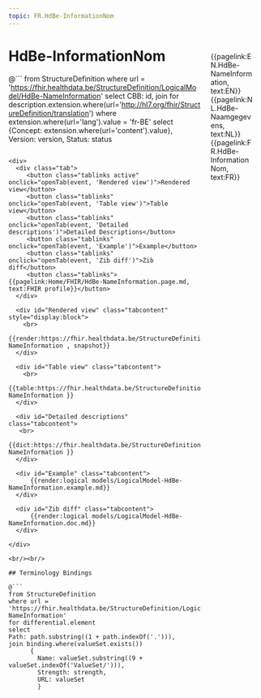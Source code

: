 ```yaml
---
topic: FR.HdBe-InformationNom
---
```


<div style="float:right;width:85px;padding:10px;margin:10">
<p>{{pagelink:EN.HdBe-NameInformation, text:EN}}  {{pagelink:NL.HdBe-Naamgegevens, text:NL}}  {{pagelink:FR.HdBe-InformationNom, text:FR}}<p>
</div>

# HdBe-InformationNom



@```
from StructureDefinition
where url = 'https://fhir.healthdata.be/StructureDefinition/LogicalModel/HdBe-NameInformation'
select 
CBB: id,
join for description.extension.where(url='http://hl7.org/fhir/StructureDefinition/translation') where extension.where(url='lang').value = 'fr-BE' select {Concept: extension.where(url='content').value}, 
Version: version,
Status: status
```

<div>
  <div class="tab">
     <button class="tablinks active" onclick="openTab(event, 'Rendered view')">Rendered view</button>
     <button class="tablinks" onclick="openTab(event, 'Table view')">Table view</button>
     <button class="tablinks" onclick="openTab(event, 'Detailed descriptions')">Detailed Descriptions</button>
     <button class="tablinks" onclick="openTab(event, 'Example')">Example</button>
     <button class="tablinks" onclick="openTab(event, 'Zib diff')">Zib diff</button>
     <button class="tablinks">{{pagelink:Home/FHIR/HdBe-NameInformation.page.md, text:FHIR profile}}</button>
  </div>

  <div id="Rendered view" class="tabcontent" style="display:block">
    <br>
      {{render:https://fhir.healthdata.be/StructureDefinition/LogicalModel/HdBe-NameInformation , snapshot}}
  </div>

  <div id="Table view" class="tabcontent">
    <br>
      {{table:https://fhir.healthdata.be/StructureDefinition/LogicalModel/HdBe-NameInformation }}
  </div>

  <div id="Detailed descriptions" class="tabcontent">
   <br>
      {{dict:https://fhir.healthdata.be/StructureDefinition/LogicalModel/HdBe-NameInformation }}
  </div>

  <div id="Example" class="tabcontent">
      {{render:logical models/LogicalModel-HdBe-NameInformation.example.md}}
  </div>

  <div id="Zib diff" class="tabcontent">
      {{render:logical models/LogicalModel-HdBe-NameInformation.doc.md}}
  </div>

</div>

<br/><br/> 

## Terminology Bindings

@```
from StructureDefinition
where url = 'https://fhir.healthdata.be/StructureDefinition/LogicalModel/HdBe-NameInformation'
for differential.element
select
Path: path.substring((1 + path.indexOf('.'))),
join binding.where(valueSet.exists())
      { 
        Name: valueSet.substring((9 + valueSet.indexOf('ValueSet/'))),
        Strength: strength,
        URL: valueSet
        }
```  